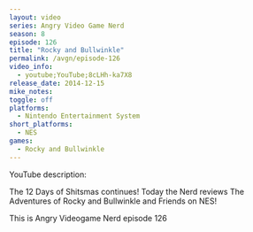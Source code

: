 ```yaml
---
layout: video
series: Angry Video Game Nerd
season: 8
episode: 126
title: "Rocky and Bullwinkle"
permalink: /avgn/episode-126
video_info:
  - youtube;YouTube;8cLHh-ka7X8
release_date: 2014-12-15
mike_notes:
toggle: off
platforms:
  - Nintendo Entertainment System
short_platforms:
  - NES
games:
  - Rocky and Bullwinkle
---
```


<p class="yt-description">YouTube description:</p>

The 12 Days of Shitsmas continues! Today the Nerd reviews The Adventures of Rocky and Bullwinkle and Friends on NES! 

This is Angry Videogame Nerd episode 126